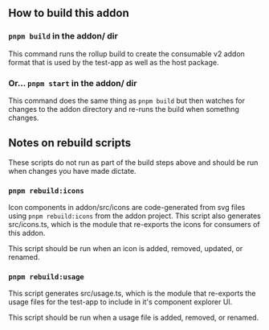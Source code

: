 ## How to build this addon

### `pnpm build` in the addon/ dir

This command runs the rollup build to create the consumable v2 addon format that is used by the test-app as well as the host package.

### Or... `pnpm start` in the addon/ dir

This command does the same thing as `pnpm build` but then watches for changes to the addon directory and re-runs the build when somethng changes.

## Notes on rebuild scripts

These scripts do not run as part of the build steps above and should be run when changes you have made dictate.

### `pnpm rebuild:icons`

Icon components in addon/src/icons are code-generated from svg files using `pnpm rebuild:icons` from the addon project. This script also generates src/icons.ts, which is the module that re-exports the icons for consumers of this addon. 

This script should be run when an icon is added, removed, updated, or renamed.

### `pnpm rebuild:usage`

This script generates src/usage.ts, which is the module that re-exports the usage files for the test-app to include in it's component explorer UI. 

This script should be run when a usage file is added, removed, or renamed.
